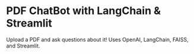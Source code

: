 # PDF ChatBot with LangChain & Streamlit

Upload a PDF and ask questions about it! Uses OpenAI, LangChain, FAISS, and Streamlit.

